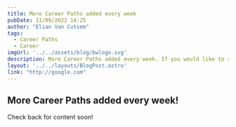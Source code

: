 ```yaml
---
title: More Career Paths added every week
pubDate: 11/09/2022 14:25
author: "Elian Van Cutsem"
tags:
  - Career Paths
  - Career
imgUrl: '../../assets/blog/bwlogo.svg'
description: More Career Paths added every week. If you would like to share with others the steps you took to change career, please reach out to us.
layout: '../../layouts/BlogPost.astro'
link: "http://google.com"
---
```


## More Career Paths added every week!

Check back for content soon!
